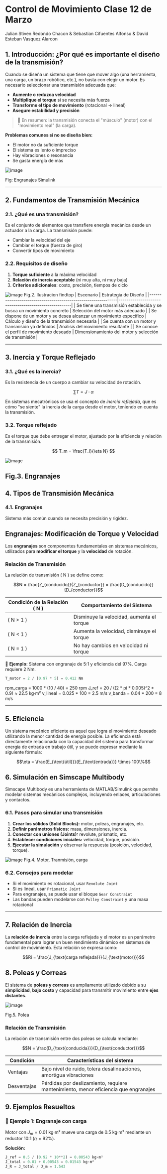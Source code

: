 # Control de Movimiento Clase 12 de Marzo
Julian Stiven Redondo Chacon & Sebastian Cifuentes Alfonso & David Esteban Vasquez Alarcon

## 1. Introducción: ¿Por qué es importante el diseño de la transmisión?

Cuando se diseña un sistema que tiene que mover algo (una herramienta, una carga, un brazo robótico, etc.), no basta con elegir un motor. Es necesario seleccionar una transmisión adecuada que:

- **Aumente o reduzca velocidad**
- **Multiplique el torque** si se necesita más fuerza
- **Transforme el tipo de movimiento** (rotacional → lineal)
- **Asegure estabilidad y precisión**

> 📌 En resumen: la transmisión conecta el "músculo" (motor) con el "movimiento real" (la carga).

**Problemas comunes si no se diseña bien:**
- El motor no da suficiente torque
- El sistema es lento o impreciso
- Hay vibraciones o resonancia
- Se gasta energía de más

![image](https://github.com/user-attachments/assets/c4171fce-6565-4243-bb62-b24bb3239d40)

Fig: Engranajes Simulink

---

## 2. Fundamentos de Transmisión Mecánica

### 2.1. ¿Qué es una transmisión?

Es el conjunto de elementos que transfiere energía mecánica desde un actuador a la carga. La transmisión puede:

- Cambiar la velocidad del eje
- Cambiar el torque (fuerza de giro)
- Convertir tipos de movimiento

### 2.2. Requisitos de diseño

1. **Torque suficiente** a la máxima velocidad
2. **Relación de inercia aceptable** (ni muy alta, ni muy baja)
3. **Criterios adicionales**: costo, precisión, tiempos de ciclo

![image](https://github.com/user-attachments/assets/66847fde-a993-4257-818e-0835c4edaba5)
Fig.2. Ilustracion findtop
| Escenario                                                    | Estrategia de Diseño                                 |
|--------------------------------------------------------------|------------------------------------------------------|
| Se tiene una transmisión establecida y se busca un movimiento concreto | Selección del motor más adecuado                     |
| Se dispone de un motor y se desea alcanzar un movimiento específico | Cálculo y diseño de la transmisión necesaria         |
| Se cuenta con un motor y transmisión ya definidos            | Análisis del movimiento resultante                   |
| Se conoce el perfil de movimiento deseado                    | Dimensionamiento del motor y selección de transmisión|

---

## 3. Inercia y Torque Reflejado

### 3.1. ¿Qué es la inercia?

Es la resistencia de un cuerpo a cambiar su velocidad de rotación.

$$ \sum T = J \cdot \alpha $$

En sistemas mecatrónicos se usa el concepto de *inercia reflejada*, que es cómo "se siente" la inercia de la carga desde el motor, teniendo en cuenta la transmisión.

### 3.2. Torque reflejado

Es el torque que debe entregar el motor, ajustado por la eficiencia y relación de la transmisión.

$$ T_m = \frac{T_l}{\eta N} $$


![image](https://github.com/user-attachments/assets/a4d3a72b-de89-46a0-b3f4-329e14cacb1a)

Fig.3. Engranajes
---

## 4. Tipos de Transmisión Mecánica

### 4.1. Engranajes

Sistema más común cuando se necesita precisión y rigidez.
## Engranajes: Modificación de Torque y Velocidad

Los **engranajes** son componentes fundamentales en sistemas mecánicos, utilizados para **modificar el torque** y la **velocidad** de rotación.

### Relación de Transmisión

La relación de transmisión \( N \) se define como:

```math
N = \frac{Z_{conducido}}{Z_{conductor}} = \frac{D_{conducido}}{D_{conductor}}
```
| Condición de la Relación \( N \) | Comportamiento del Sistema                 |
|----------------------------------|--------------------------------------------|
| \( N > 1 \)                      | Disminuye la velocidad, aumenta el torque  |
| \( N < 1 \)                      | Aumenta la velocidad, disminuye el torque  |
| \( N = 1 \)                      | No hay cambios en velocidad ni torque      |


📘 **Ejemplo:**
Sistema con engranaje de 5:1 y eficiencia del 97%. Carga requiere 2 Nm.

```python
T_motor = 2 / (0.97 * 5) = 0.412 Nm
```
rpm_carga = 1000 * (10 / 40) = 250 rpm
J_ref = 20 / ((2 * pi * 0.005)^2 * 0.9) ≈ 22.5 kg·m²
v_lineal = 0.025 * 100 = 2.5 m/s
v_banda = 0.04 * 200 = 8 m/s

---
## 5. Eficiencia

Un sistema mecánico eficiente es aquel que logra el movimiento deseado utilizando la menor cantidad de energía posible. La eficiencia está directamente relacionada con la capacidad del sistema para transformar energía de entrada en trabajo útil, y se puede expresar mediante la siguiente fórmula:

```math
\eta = \frac{E_{\text{útil}}}{E_{\text{entrada}}} \times 100\%
```

## 6. Simulación en Simscape Multibody

Simscape Multibody es una herramienta de MATLAB/Simulink que permite modelar sistemas mecánicos complejos, incluyendo enlaces, articulaciones y contactos.

### 6.1. Pasos para simular una transmisión

1. **Crear los sólidos (Solid Blocks):** motor, poleas, engranajes, etc.
2. **Definir parámetros físicos:** masa, dimensiones, inercia.
3. **Conectar con uniones (Joints):** revolute, prismatic, etc.
4. **Establecer condiciones iniciales:** velocidad, torque, posición.
5. **Ejecutar la simulación** y observar la respuesta (posición, velocidad, torque).

![image](https://github.com/user-attachments/assets/aad58276-3ee6-40ec-93c4-8bb3ab4ef0b9)
Fig.4. Motor, Tranmisión, carga

### 6.2. Consejos para modelar

- Si el movimiento es rotacional, usar `Revolute Joint`
- Si es lineal, usar `Prismatic Joint`
- Para engranajes, se puede usar el bloque `Gear Constraint`
- Las bandas pueden modelarse con `Pulley Constraint` y una masa rotacional

---
## 7. Relación de Inercia

La **relación de inercia** entre la carga reflejada y el motor es un parámetro fundamental para lograr un buen rendimiento dinámico en sistemas de control de movimiento. Esta relación se expresa como:

```math
Ri = \frac{J_{\text{carga reflejada}}}{J_{\text{motor}}}
```
## 8. Poleas y Correas

El sistema de **poleas y correas** es ampliamente utilizado debido a su **simplicidad**, **bajo costo** y capacidad para transmitir movimiento entre **ejes distantes**.

![image](https://github.com/user-attachments/assets/0b94ae07-0a55-47b1-bb19-c3cc69dd6b91)

Fig.5. Polea

### Relación de Transmisión

La relación de transmisión entre dos poleas se calcula mediante:

```math
N = \frac{D_{\text{conducida}}}{D_{\text{conductor}}}
```

| Condición         | Características del sistema                      |
|------------------|--------------------------------------------------|
| Ventajas         | Bajo nivel de ruido, tolera desalineaciones, amortigua vibraciones |
| Desventajas      | Pérdidas por deslizamiento, requiere mantenimiento, menor eficiencia que engranajes |


## 9. Ejemplos Resueltos

### 📘 Ejemplo 1: Engranaje con carga

Motor con $J_m = 0.01$ kg·m² mueve una carga de $0.5$ kg·m² mediante un reductor 10:1 ($\eta = 92\%$).

**Solución:**

```python
J_ref = 0.5 / (0.92 * 10**2) = 0.00543 kg·m²
J_total = 0.01 + 0.00543 = 0.01543 kg·m²
J_R = J_total / J_m = 1.543

